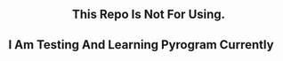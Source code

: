 <h2 align="center"> This Repo Is Not For Using. </h2>

## I Am Testing And Learning Pyrogram Currently
